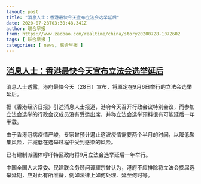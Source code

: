 ```yaml
---
layout: post
title: "消息人士：香港最快今天宣布立法会选举延后"
date: 2020-07-28T03:30:48.341Z
author: 联合早报
from: https://www.zaobao.com/realtime/china/story20200728-1072602
tags: [ 联合早报 ]
categories: [ news, 联合早报 ]
---
```

<!--1595931840000-->
[消息人士：香港最快今天宣布立法会选举延后](https://www.zaobao.com/realtime/china/story20200728-1072602)
------

<div>
<p>消息人士透露，港府最快今天（28日）宣布，将原定在9月6日举行的立法会选举延后。</p><p>据《香港经济日报》引述消息人士报道，港府今天召开行政会议特别会议，而参加立法会选举的行政会议成员没有受邀出席，并称立法会选举预料很有可能延后一年半载。</p><p>由于香港冠病疫情严峻，专家曾预计遏止这波疫情需要两个半月的时间，以降低聚集风险，并减低在选举过程中受到感染的风险。</p><section id="imu"><div id="dfp-ad-imu1-wrapper" class="dfp-tag-wrapper"><div id="dfp-ad-imu1" class="dfp-tag-wrapper"></div></div></section><p>已有建制派团体呼吁特区政府将9月立法会选举延后一年举行。</p><p>中国全国人大常委、民建联会务顾问谭耀宗曾认为，港府不应排除将立法会换届选举延期，应对此有所准备，例如法律上如何处理、延至何时等。</p><div id="innity-in-post"></div><div id="dfp-ad-midarticlespecial-wrapper" class="dfp-tag-wrapper"><div id="dfp-ad-midarticlespecial" class="dfp-tag-wrapper"></div></div>
</div>
